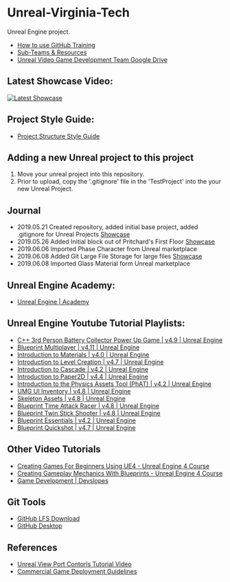 # Unreal-Virginia-Tech
Unreal Engine project. 
- [How to use GitHub Training](https://docs.google.com/presentation/d/1ucC6p7QOM7wmoIdBJhs1mHnz4R2gZBaIkAMVmGeYpfc/edit#slide=id.p) 
- [Sub-Teams & Resources](https://docs.google.com/document/d/1PrTLaBFsfSzRGOY6iPN4p8MLBQRYS2CQya-JZ6CoFjk/edit)
- [Unreal Video Game Development Team Google Drive](https://drive.google.com/drive/u/0/folders/1m4OXvMCCb2wTcy4Ulu6xz64hy1G2Joqy)

## Latest Showcase Video: 
[![Latest Showcase](https://img.youtube.com/vi/YzsnV0vsLko/0.jpg)](https://www.youtube.com/watch?v=YzsnV0vsLko)

## Project Style Guide: 
- [Project Structure Style Guide](https://github.com/stephensamonte/ue4-style-guide)



## Adding a new Unreal project to this project
1) Move your unreal project into this repository. 
2) Prior to upload, copy the '.gitignore' file in the 'TestProject' into the your new Unreal Project.

## Journal
- 2019.05.21 Created repository, added initial base project, added .gitignore for Unreal Projects [Showcase](https://www.youtube.com/watch?v=-L5TGadxr0c)
- 2019.05.26 Added Initial block out of Pritchard's First Floor [Showcase](https://www.youtube.com/watch?v=YzsnV0vsLko)
- 2019.06.06 Imported Phase Character from Unreal marketplace
- 2019.06.08 Added Git Large File Storage for large files [Showcase](https://www.youtube.com/watch?v=u5w-tVJ-n8k&feature=youtu.be)
- 2019.06.08 Imported Glass Material form Unreal marketplace

## Unreal Engine Academy: 
- [Unreal Engine | Academy](https://www.unrealengine.com/en-US/academy)

## Unreal Engine Youtube Tutorial Playlists: 
- [C++ 3rd Person Battery Collector Power Up Game | v4.9 | Unreal Engine](https://www.youtube.com/playlist?list=PLZlv_N0_O1gYup-gvJtMsgJqnEB_dGiM4)
- [Blueprint Multiplayer | v4.11 | Unreal Engine](https://www.youtube.com/playlist?list=PLZlv_N0_O1gYqSlbGQVKsRg6fpxWndZqZ)
- [Introduction to Materials | v4.0 | Unreal Engine](https://www.youtube.com/playlist?list=PLZlv_N0_O1gbQjgY0nDwZNYe_N8IcYWS-)
- [Introduction to Level Creation | v4.7 | Unreal Engine](https://www.youtube.com/playlist?list=PLZlv_N0_O1gak1_FoAJVrEGiLIploeF3F)
- [Introduction to Cascade | v4.2 | Unreal Engine](https://www.youtube.com/playlist?list=PLZlv_N0_O1gYDLyB3LVfjYIcbBe8NqR8t)
- [Introduction to Paper2D | v4.4 | Unreal Engine](https://www.youtube.com/playlist?list=PLZlv_N0_O1gauJh60307mE_67jqK42twB)
- [Introduction to the Physics Assets Tool (PhAT) | v4.2 | Unreal Engine](https://www.youtube.com/playlist?list=PLZlv_N0_O1gaHlJrP4F12Px7ceHw3PDq-)
- [UMG UI Inventory | v4.8 | Unreal Engine](https://www.youtube.com/playlist?list=PLZlv_N0_O1gZalvQWYs8sc7RP_-8eSr3i)
- [Skeleton Assets | v4.8 | Unreal Engine](https://www.youtube.com/playlist?list=PLZlv_N0_O1gbwdyIm78w42fZ1t8dDClsI)
- [Blueprint Time Attack Racer | v4.8 | Unreal Engine](https://www.youtube.com/playlist?list=PLZlv_N0_O1gYdhCvvMKGpCF6LCgBz9XeS)
- [Blueprint Twin Stick Shooter | v4.8 | Unreal Engine](https://www.youtube.com/playlist?list=PLZlv_N0_O1gb5sdygbSiEU7hb0eomNLdq)
- [Blueprint Essentials | v4.2 | Unreal Engine](https://www.youtube.com/playlist?list=PLZlv_N0_O1ga2b_ZaJoaR5dLHOFw4-MMl)
- [Blueprint Quickshot | v4.7 | Unreal Engine](https://www.youtube.com/playlist?list=PLZlv_N0_O1gZg3dTMetmsfm_s4lb4-Tg0)

## Other Video Tutorials
- [Creating Games For Beginners Using UE4 - Unreal Engine 4 Course](https://www.youtube.com/playlist?list=PLL0cLF8gjBpqDdMoeid6Vl5roMl6xJQGC)
- [Creating Gameplay Mechanics With Blueprints - Unreal Engine 4 Course](https://www.youtube.com/playlist?list=PLL0cLF8gjBpoojQ7YqsSsxycBe5S3ikkV)
- [Game Development | Devslopes](https://www.youtube.com/playlist?list=PLpZBns8dFbgyk7JbJqDErIxVQvOIc7iOs)

## Git Tools
- [GitHub LFS Download](https://git-lfs.github.com/)
- [GitHub Desktop](https://desktop.github.com)

## References
- [Unreal View Port Contorls Tutorial Video](https://www.youtube.com/watch?v=j2CKS6G3G2k)
- [Commercial Game Deployment Guidelines](https://www.unrealengine.com/en-US/release)

